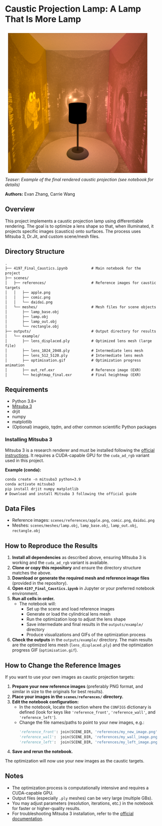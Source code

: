 # Caustic Projection Lamp: A Lamp That Is More Lamp

![Teaser: Final Rendered Caustic Projection](images/output.png)
*Teaser: Example of the final rendered caustic projection (see notebook for details)*

**Authors:** Evan Zhang, Carrie Wang

## Overview
This project implements a caustic projection lamp using differentiable rendering. The goal is to optimize a lens shape so that, when illuminated, it projects specific images (caustics) onto surfaces. The process uses Mitsuba 3, Dr.Jit, and custom scene/mesh files.

## Directory Structure
```
.
├── 4197_Final_Caustics.ipynb           # Main notebook for the project
├── scenes/
│   ├── references/                     # Reference images for caustic targets
│   │   ├── apple.png
│   │   ├── comic.png
│   │   └── daidai.png
│   └── meshes/                         # Mesh files for scene objects
│       ├── lamp_base.obj
│       ├── lamp.obj
│       ├── lamp_out.obj
│       └── rectangle.obj
├── outputs/                            # Output directory for results
│   └── example/
│       ├── lens_displaced.ply          # Optimized lens mesh (large file)
│       ├── lens_1024_2048.ply          # Intermediate lens mesh
│       ├── lens_512_5120.ply           # Intermediate lens mesh
│       ├── optimisation.gif            # Optimization progress animation
│       ├── out_ref.exr                 # Reference image (EXR)
│       └── heightmap_final.exr         # Final heightmap (EXR)
```

## Requirements
- Python 3.8+
- [Mitsuba 3](https://mitsuba-renderer.org/)
- drjit
- numpy
- matplotlib
- (Optional) imageio, tqdm, and other common scientific Python packages

### Installing Mitsuba 3
Mitsuba 3 is a research renderer and must be installed following the [official instructions](https://mitsuba-renderer.org/download.html). It requires a CUDA-capable GPU for the `cuda_ad_rgb` variant used in this project. 

**Example (conda):**
```
conda create -n mitsuba3 python=3.9
conda activate mitsuba3
pip install drjit numpy matplotlib
# Download and install Mitsuba 3 following the official guide
```

## Data Files
- Reference images: `scenes/references/apple.png`, `comic.png`, `daidai.png`
- Meshes: `scenes/meshes/lamp.obj`, `lamp_base.obj`, `lamp_out.obj`, `rectangle.obj`

## How to Reproduce the Results
1. **Install all dependencies** as described above, ensuring Mitsuba 3 is working and the `cuda_ad_rgb` variant is available.
2. **Clone or copy this repository** and ensure the directory structure matches the above.
3. **Download or generate the required mesh and reference image files** (provided in the repository).
4. **Open `4197_Final_Caustics.ipynb`** in Jupyter or your preferred notebook environment.
5. **Run all cells in order.**
    - The notebook will:
        - Set up the scene and load reference images
        - Generate or load the cylindrical lens mesh
        - Run the optimization loop to adjust the lens shape
        - Save intermediate and final results in the `outputs/example/` directory
        - Produce visualizations and GIFs of the optimization process
6. **Check the outputs** in the `outputs/example/` directory. The main results are the optimized lens mesh (`lens_displaced.ply`) and the optimization progress GIF (`optimisation.gif`).

## How to Change the Reference Images

If you want to use your own images as caustic projection targets:
1. **Prepare your new reference images** (preferably PNG format, and similar in size to the originals for best results).
2. **Place your images in the `scenes/references/` directory.**
3. **Edit the notebook configuration:**
   - In the notebook, locate the section where the `CONFIGS` dictionary is defined (look for keys like `'reference_front'`, `'reference_wall'`, and `'reference_left'`).
   - Change the file names/paths to point to your new images, e.g.:
     ```python
     'reference_front': join(SCENE_DIR, 'references/my_new_image.png'),
     'reference_wall':  join(SCENE_DIR, 'references/my_wall_image.png'),
     'reference_left':  join(SCENE_DIR, 'references/my_left_image.png'),
     ```
4. **Save and rerun the notebook.**

The optimization will now use your new images as the caustic targets.

## Notes
- The optimization process is computationally intensive and requires a CUDA-capable GPU.
- Output files (especially `.ply` meshes) can be very large (multiple GBs).
- You may adjust parameters (resolution, iterations, etc.) in the notebook for faster or higher-quality results.
- For troubleshooting Mitsuba 3 installation, refer to the [official documentation](https://mitsuba-renderer.org/documentation.html).